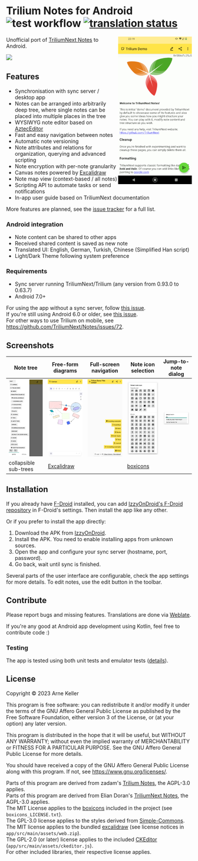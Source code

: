 # Trilium Notes for Android ![test workflow](https://github.com/FliegendeWurst/TriliumDroid/actions/workflows/test.yaml/badge.svg) <a href="https://hosted.weblate.org/engage/triliumdroid/"><img src="https://hosted.weblate.org/widget/triliumdroid/app/svg-badge.svg" alt="translation status" /></a>

<img align="right" width="200" src="./fastlane/metadata/android/en-US/images/phoneScreenshots/1.png" />

Unofficial port of [TriliumNext Notes](https://github.com/TriliumNext/Notes) to Android.

[<img src="https://github.com/user-attachments/assets/38acb15c-dbe2-4bc1-9f8b-1539654d3641" width="170">](https://apt.izzysoft.de/fdroid/index/apk/eu.fliegendewurst.triliumdroid)

## Features

- Synchronisation with sync server / desktop app
- Notes can be arranged into arbitrarily deep tree, where single notes can be placed into multiple places in the tree
- WYSIWYG note editor based on [AztecEditor](https://github.com/wordpress-mobile/AztecEditor-Android/)
- Fast and easy navigation between notes
- Automatic note versioning
- Note attributes and relations for organization, querying and advanced scripting
- Note encryption with per-note granularity
- Canvas notes powered by [Excalidraw](https://excalidraw.com/)
- Note map view (context-based / all notes)
- Scripting API to automate tasks or send notifications
- In-app user guide based on TriliumNext documentation

More features are planned, see the [issue tracker](https://github.com/FliegendeWurst/TriliumDroid/issues?q=sort%3Aupdated-desc%20is%3Aissue%20is%3Aopen%20label%3Aenhancement) for a full list.

### Android integration

- Note content can be shared to other apps
- Received shared content is saved as new note
- Translated UI: English, German, Turkish, Chinese (Simplified Han script)
- Light/Dark Theme following system preference

### Requirements

- Sync server running TriliumNext/Trilium (any version from 0.93.0 to 0.63.7)
- Android 7.0+

For using the app without a sync server, follow [this issue](https://github.com/FliegendeWurst/TriliumDroid/issues/75).  
If you're still using Android 6.0 or older, see [this issue](https://github.com/FliegendeWurst/TriliumDroid/issues/72).  
For other ways to use Trilium on mobile, see https://github.com/TriliumNext/Notes/issues/72.

## Screenshots

| Note tree  | Free-form diagrams | Full-screen navigation | Note icon selection | Jump-to-note dialog |
| ------------- | ------------- | --- | --- | --- |
| ![note tree](./app/test/screenshots/InitialSyncTest_test_010_initialSync_1.png) | ![note tree](./app/test/screenshots/InitialSyncTest_test_011_canvas_1.png) | ![navigation](./app/test/screenshots/InitialSyncTest_test_030_noteNavigation_1.png) | ![icons](./app/test/screenshots/InitialSyncTest_test_038_noteIcon_1.png) | ![jump](./app/test/screenshots/InitialSyncTest_test_011_jumpToNote_2.png) |
| collapsible sub-trees | [Excalidraw](https://excalidraw.com/) | | [boxicons](https://boxicons.com/) | | |

## Installation

If you already have [F-Droid](https://f-droid.org/) installed, you can add [IzzyOnDroid's F-Droid repository](https://apt.izzysoft.de/fdroid/) in F-Droid's settings. Then install the app like any other.

Or if you prefer to install the app directly:

1. Download the APK from [IzzyOnDroid](https://apt.izzysoft.de/fdroid/index/apk/eu.fliegendewurst.triliumdroid).
2. Install the APK. You need to enable installing apps from unknown sources.
3. Open the app and configure your sync server (hostname, port, password).
4. Go back, wait until sync is finished.

Several parts of the user interface are configurable, check the app settings for more details.
To edit notes, use the edit button in the toolbar.

## Contribute

Please report bugs and missing features. Translations are done via [Weblate](https://hosted.weblate.org/projects/triliumdroid/app/).

If you're any good at Android app development using Kotlin, feel free to contribute code :)

### Testing

The app is tested using both unit tests and emulator tests ([details](./app/test/release-testing.md)).

## License

Copyright © 2023 Arne Keller

This program is free software: you can redistribute it and/or modify
it under the terms of the GNU Affero General Public License as published by
the Free Software Foundation, either version 3 of the License, or
(at your option) any later version.

This program is distributed in the hope that it will be useful,
but WITHOUT ANY WARRANTY; without even the implied warranty of
MERCHANTABILITY or FITNESS FOR A PARTICULAR PURPOSE.  See the
GNU Affero General Public License for more details.

You should have received a copy of the GNU Affero General Public License
along with this program.  If not, see <https://www.gnu.org/licenses/>.

Parts of this program are derived from zadam's [Trilium Notes](https://github.com/zadam/trilium/), the AGPL-3.0 applies.  
Parts of this program are derived from Elian Doran's [TriliumNext Notes](https://github.com/TriliumNext/Notes), the AGPL-3.0 applies.  
The MIT License applies to the [boxicons](https://boxicons.com/) included in the project (see `boxicons_LICENSE.txt`).  
The GPL-3.0 license applies to the styles derived from [Simple-Commons](https://github.com/SimpleMobileTools/Simple-Commons).  
The MIT license applies to the bundled [excalidraw](https://github.com/excalidraw/excalidraw) (see license notices in `app/src/main/assets/web.zip`).  
The GPL-2.0 (or later) license applies to the included [CKEditor](https://github.com/ckeditor/ckeditor5) (`app/src/main/assets/ckeditor.js`).  
For other included libraries, their respective license applies.  
